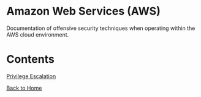 # Amazon Web Services (AWS)

Documentation of offensive security techniques when operating within the AWS cloud environment. 

# Contents 

[Privilege Escalation](https://blog.the1ntern.net/ctf/privesc)

[Back to Home](https://blog.the1ntern.net)